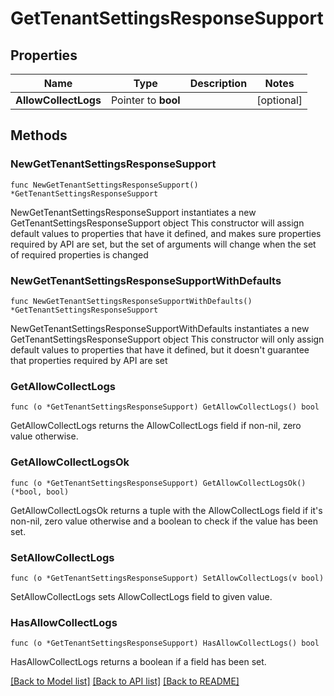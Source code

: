 # GetTenantSettingsResponseSupport

## Properties

Name | Type | Description | Notes
------------ | ------------- | ------------- | -------------
**AllowCollectLogs** | Pointer to **bool** |  | [optional] 

## Methods

### NewGetTenantSettingsResponseSupport

`func NewGetTenantSettingsResponseSupport() *GetTenantSettingsResponseSupport`

NewGetTenantSettingsResponseSupport instantiates a new GetTenantSettingsResponseSupport object
This constructor will assign default values to properties that have it defined,
and makes sure properties required by API are set, but the set of arguments
will change when the set of required properties is changed

### NewGetTenantSettingsResponseSupportWithDefaults

`func NewGetTenantSettingsResponseSupportWithDefaults() *GetTenantSettingsResponseSupport`

NewGetTenantSettingsResponseSupportWithDefaults instantiates a new GetTenantSettingsResponseSupport object
This constructor will only assign default values to properties that have it defined,
but it doesn't guarantee that properties required by API are set

### GetAllowCollectLogs

`func (o *GetTenantSettingsResponseSupport) GetAllowCollectLogs() bool`

GetAllowCollectLogs returns the AllowCollectLogs field if non-nil, zero value otherwise.

### GetAllowCollectLogsOk

`func (o *GetTenantSettingsResponseSupport) GetAllowCollectLogsOk() (*bool, bool)`

GetAllowCollectLogsOk returns a tuple with the AllowCollectLogs field if it's non-nil, zero value otherwise
and a boolean to check if the value has been set.

### SetAllowCollectLogs

`func (o *GetTenantSettingsResponseSupport) SetAllowCollectLogs(v bool)`

SetAllowCollectLogs sets AllowCollectLogs field to given value.

### HasAllowCollectLogs

`func (o *GetTenantSettingsResponseSupport) HasAllowCollectLogs() bool`

HasAllowCollectLogs returns a boolean if a field has been set.


[[Back to Model list]](../README.md#documentation-for-models) [[Back to API list]](../README.md#documentation-for-api-endpoints) [[Back to README]](../README.md)


